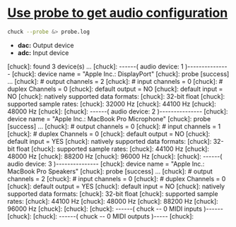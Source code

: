 # [Use probe to get audio configuration](#DONE:10)
<!-- completed:2020-03-05T00:32:03.388Z -->
```bash
chuck --probe &> probe.log
```
- **dac:** Output device
- **adc:** Input device

[chuck]: found 3 device(s) ...
[chuck]: ------( audio device: 1 )---------------
[chuck]: device name = "Apple Inc.: DisplayPort"
[chuck]: probe [success] ...
[chuck]: # output channels = 2
[chuck]: # input channels  = 0
[chuck]: # duplex Channels = 0
[chuck]: default output = NO
[chuck]: default input = NO
[chuck]: natively supported data formats:
[chuck]:   32-bit float
[chuck]: supported sample rates:
[chuck]:   32000 Hz
[chuck]:   44100 Hz
[chuck]:   48000 Hz
[chuck]: 
[chuck]: ------( audio device: 2 )---------------
[chuck]: device name = "Apple Inc.: MacBook Pro Microphone"
[chuck]: probe [success] ...
[chuck]: # output channels = 0
[chuck]: # input channels  = 1
[chuck]: # duplex Channels = 0
[chuck]: default output = NO
[chuck]: default input = YES
[chuck]: natively supported data formats:
[chuck]:   32-bit float
[chuck]: supported sample rates:
[chuck]:   44100 Hz
[chuck]:   48000 Hz
[chuck]:   88200 Hz
[chuck]:   96000 Hz
[chuck]: 
[chuck]: ------( audio device: 3 )---------------
[chuck]: device name = "Apple Inc.: MacBook Pro Speakers"
[chuck]: probe [success] ...
[chuck]: # output channels = 2
[chuck]: # input channels  = 0
[chuck]: # duplex Channels = 0
[chuck]: default output = YES
[chuck]: default input = NO
[chuck]: natively supported data formats:
[chuck]:   32-bit float
[chuck]: supported sample rates:
[chuck]:   44100 Hz
[chuck]:   48000 Hz
[chuck]:   88200 Hz
[chuck]:   96000 Hz
[chuck]: 
[chuck]: 
[chuck]: ------( chuck -- 0 MIDI inputs )------
[chuck]: 
[chuck]: ------( chuck -- 0 MIDI outputs )-----
[chuck]: 

